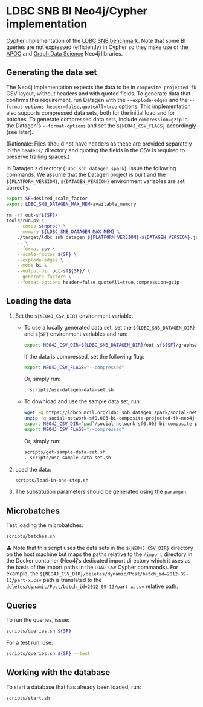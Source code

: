 # LDBC SNB BI Neo4j/Cypher implementation

[Cypher](http://www.opencypher.org/) implementation of the [LDBC SNB benchmark](https://github.com/ldbc/ldbc_snb_docs).
Note that some BI queries are not expressed (efficiently) in Cypher so they make use of the [APOC](https://neo4j.com/labs/apoc/) and [Graph Data Science](https://neo4j.com/product/graph-data-science-library/) Neo4j libraries.

## Generating the data set

The Neo4j implementation expects the data to be in `composite-projected-fk` CSV layout, without headers and with quoted fields.
To generate data that confirms this requirement, run Datagen with the `--explode-edges` and the `--format-options header=false,quoteAll=true` options.
This implementation also supports compressed data sets, both for the initial load and for batches. To generate compressed data sets, include `compression=gzip` in the Datagen's `--format-options` and set the `${NEO4J_CSV_FLAGS}` accordingly (see later).

(Rationale: Files should not have headers as these are provided separately in the `headers/` directory and quoting the fields in the CSV is required to [preserve trailing spaces](https://neo4j.com/docs/operations-manual/4.3/tools/neo4j-admin-import/#import-tool-header-format).)

In Datagen's directory (`ldbc_snb_datagen_spark`), issue the following commands. We assume that the Datagen project is built and the `${PLATFORM_VERSION}`, `${DATAGEN_VERSION}` environment variables are set correctly.

```bash
export SF=desired_scale_factor
export LDBC_SNB_DATAGEN_MAX_MEM=available_memory
```

```bash
rm -rf out-sf${SF}/
tools/run.py \
    --cores $(nproc) \
    --memory ${LDBC_SNB_DATAGEN_MAX_MEM} \
    ./target/ldbc_snb_datagen_${PLATFORM_VERSION}-${DATAGEN_VERSION}.jar \
    -- \
    --format csv \
    --scale-factor ${SF} \
    --explode-edges \
    --mode bi \
    --output-dir out-sf${SF}/ \
    --generate-factors \
    --format-options header=false,quoteAll=true,compression=gzip
```

## Loading the data

1. Set the `${NEO4J_CSV_DIR}` environment variable.

    * To use a locally generated data set, set the `${LDBC_SNB_DATAGEN_DIR}` and `${SF}` environment variables and run:

        ```bash
        export NEO4J_CSV_DIR=${LDBC_SNB_DATAGEN_DIR}/out-sf${SF}/graphs/csv/bi/composite-projected-fk/
        ```

        If the data is compressed, set the following flag:

        ```bash
        export NEO4J_CSV_FLAGS="--compressed"
        ```

        Or, simply run:

        ```bash
        . scripts/use-datagen-data-set.sh
        ```

    * To download and use the sample data set, run:

        ```bash
        wget -q https://ldbcouncil.org/ldbc_snb_datagen_spark/social-network-sf0.003-bi-composite-projected-fk-neo4j-compressed.zip
        unzip -q social-network-sf0.003-bi-composite-projected-fk-neo4j-compressed.zip
        export NEO4J_CSV_DIR=`pwd`/social-network-sf0.003-bi-composite-projected-fk-neo4j-compressed/graphs/csv/bi/composite-projected-fk/
        export NEO4J_CSV_FLAGS="--compressed"
        ```

        Or, simply run:

        ```bash
        scripts/get-sample-data-set.sh
        . scripts/use-sample-data-set.sh
        ```

1. Load the data:

    ```bash
    scripts/load-in-one-step.sh
    ```

1. The substitution parameters should be generated using the [`paramgen`](../paramgen).

## Microbatches

Test loading the microbatches:

```bash
scripts/batches.sh
```

:warning: Note that this script uses the data sets in the `${NEO4J_CSV_DIR}` directory on the host machine but maps the paths relative to the `/import` directory in the Docker container (Neo4j's dedicated import directory which it uses as the basis of the import paths in the `LOAD CSV` Cypher commands).
For example, the `${NEO4J_CSV_DIR}/deletes/dynamic/Post/batch_id=2012-09-13/part-x.csv` path is translated to the `deletes/dynamic/Post/batch_id=2012-09-13/part-x.csv` relative path.

## Queries

To run the queries, issue:

```bash
scripts/queries.sh ${SF}
```

For a test run, use:

```bash
scripts/queries.sh ${SF} --test
```

## Working with the database

To start a database that has already been loaded, run:

```bash
scripts/start.sh
```
